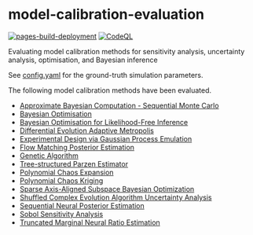 # model-calibration-evaluation

[![pages-build-deployment](https://github.com/JBris/model-calibration-evaluation/actions/workflows/pages/pages-build-deployment/badge.svg?branch=main)](https://github.com/JBris/model-calibration-evaluation/actions/workflows/pages/pages-build-deployment)
[![CodeQL](https://github.com/JBris/model-calibration-evaluation/actions/workflows/github-code-scanning/codeql/badge.svg?branch=main)](https://github.com/JBris/model-calibration-evaluation/actions/workflows/github-code-scanning/codeql)

Evaluating model calibration methods for sensitivity analysis, uncertainty analysis, optimisation, and Bayesian inference 

See [config.yaml](config.yaml) for the ground-truth simulation parameters.

The following model calibration methods have been evaluated.

* [Approximate Bayesian Computation - Sequential Monte Carlo](https://github.com/JBris/model-calibration-evaluation/tree/main/pipelines/abc_smc/run.py)
* [Bayesian Optimisation](https://github.com/JBris/model-calibration-evaluation/tree/main/pipelines/bayes_opt/run.py)
* [Bayesian Optimisation for Likelihood-Free Inference](https://github.com/JBris/model-calibration-evaluation/tree/main/pipelines/bolfi/run.py)
* [Differential Evolution Adaptive Metropolis](https://github.com/JBris/model-calibration-evaluation/tree/main/pipelines/dream/run.py)
* [Experimental Design via Gaussian Process Emulation](https://github.com/JBris/model-calibration-evaluation/tree/main/pipelines/experimental_design/run.py)
* [Flow Matching Posterior Estimation](https://github.com/JBris/model-calibration-evaluation/tree/main/pipelines/fmpe/run.py)
* [Genetic Algorithm](https://github.com/JBris/model-calibration-evaluation/tree/main/pipelines/evotorch/run.py)
* [Tree-structured Parzen Estimator](https://github.com/JBris/model-calibration-evaluation/tree/main/pipelines/optimisation/run.py)
* [Polynomial Chaos Expansion](https://github.com/JBris/model-calibration-evaluation/tree/main/pipelines/poly_chaos/run.py)
* [Polynomial Chaos Kriging](https://github.com/JBris/model-calibration-evaluation/tree/main/pipelines/poly_chaos_kriging/run.py)
* [Sparse Axis-Aligned Subspace Bayesian Optimization](https://github.com/JBris/model-calibration-evaluation/tree/main/pipelines/saasbo/run.py)
* [Shuffled Complex Evolution Algorithm Uncertainty Analysis](https://github.com/JBris/model-calibration-evaluation/tree/main/pipelines/sceua/run.py)
* [Sequential Neural Posterior Estimation](https://github.com/JBris/model-calibration-evaluation/tree/main/pipelines/snpe/run.py)
* [Sobol Sensitivity Analysis](https://github.com/JBris/model-calibration-evaluation/tree/main/pipelines/sobol_sa/run.py)
* [Truncated Marginal Neural Ratio Estimation](https://github.com/JBris/model-calibration-evaluation/tree/main/pipelines/tmnre/run.py)

